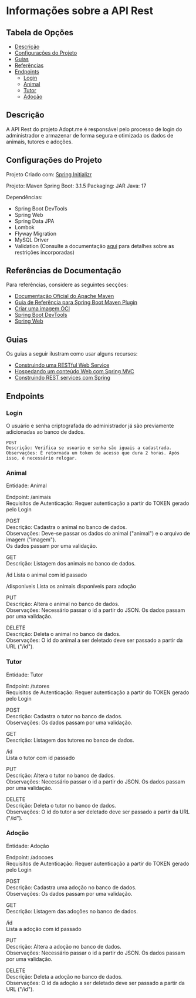# Informações sobre a API Rest

## Tabela de Opções

- [Descrição](#descricao)
- [Configurações do Projeto](#configuracoes)
- [Guias](#guias)
- [Referências](#referencias)
- [Endpoints](#endpoints)
    - [Login](#login)
    - [Animal](#animal)
    - [Tutor](#tutor)
    - [Adoção](#adocao)

## Descrição

<a name="descricao"></a>

A API Rest do projeto Adopt.me é responsável pelo processo de login do administrador e armazenar de forma segura e otimizada os dados de animais, tutores e adoções.

## Configurações do Projeto

<a name="configuracoes"></a>

Projeto Criado com: [Spring Initializr](start.spring.io)

Projeto: Maven
Spring Boot: 3.1.5
Packaging: JAR
Java: 17

Dependências:
- Spring Boot DevTools
- Spring Web
- Spring Data JPA
- Lombok
- Flyway Migration
- MySQL Driver
- Validation (Consulte a documentação [aqui](https://jakarta.ee/specifications/bean-validation/3.0/jakarta-bean-validation-spec-3.0.html#builtinconstraints) para detalhes sobre as restrições incorporadas)

## Referências de Documentação
<a name="referencias"></a>

Para referências, considere as seguintes secções:

* [Documentação Oficial do Apache Maven](https://maven.apache.org/guides/index.html)
* [Guia de Referência para Spring Boot Maven Plugin](https://docs.spring.io/spring-boot/docs/3.1.5/maven-plugin/reference/html/)
* [Criar uma imagem OCI](https://docs.spring.io/spring-boot/docs/3.1.5/maven-plugin/reference/html/#build-image)
* [Spring Boot DevTools](https://docs.spring.io/spring-boot/docs/3.1.5/reference/htmlsingle/index.html#using.devtools)
* [Spring Web](https://docs.spring.io/spring-boot/docs/3.1.5/reference/htmlsingle/index.html#web)

## Guias
<a name="guias"></a>

Os guias a seguir ilustram como usar alguns recursos:

* [Construindo uma RESTful Web Service](https://spring.io/guides/gs/rest-service/)
* [Hospedando um conteúdo Web com Spring MVC](https://spring.io/guides/gs/serving-web-content/)
* [Construindo REST services com Spring](https://spring.io/guides/tutorials/rest/)

## Endpoints
<a name="endpoints"></a>

### Login
<a name="login"></a>
    O usuário e senha criptografada do administrador já são previamente adicionadas ao banco de dados.

    POST
    Descrição: Verifica se usuario e senha são iguais a cadastrada.
    Observações: É retornada um token de acesso que dura 2 horas. Após isso, é necessário relogar.

### Animal

<a name="animal"></a>

Entidade: Animal

Endpoint: /animais</br>
Requisitos de Autenticação: Requer autenticação a partir do TOKEN gerado pelo Login</br>

POST</br>
Descrição: Cadastra o animal no banco de dados. </br>
Observações: Deve-se passar os dados do animal ("animal") e o arquivo de imagem ("imagem").</br>
Os dados passam por uma validação.</br>

GET</br>
Descrição: Listagem dos animais no banco de dados.</br>

/id
Lista o animal com id passado

/disponiveis
Lista os animais disponíveis para adoção

PUT</br>
Descrição: Altera o animal no banco de dados.</br>
Observações: Necessário passar o id a partir do JSON. Os dados passam por uma validação.</br>

DELETE</br>
Descrição: Deleta o animal no banco de dados.</br>
Observações: O id do animal a ser deletado deve ser passado a partir da URL ("/id").</br>


### Tutor
<a name="tutor"></a>

Entidade: Tutor

Endpoint: /tutores</br>
Requisitos de Autenticação: Requer autenticação a partir do TOKEN gerado pelo Login</br>

POST</br>
Descrição: Cadastra o tutor no banco de dados. </br>
Observações: Os dados passam por uma validação.</br>

GET</br>
Descrição: Listagem dos tutores no banco de dados.</br>

/id</br>
Lista o tutor com id passado</br>

PUT</br>
Descrição: Altera o tutor no banco de dados.</br>
Observações: Necessário passar o id a partir do JSON. Os dados passam por uma validação.</br>

DELETE</br>
Descrição: Deleta o tutor no banco de dados.</br>
Observações: O id do tutor a ser deletado deve ser passado a partir da URL ("/id").</br>



### Adoção
<a name="adocao"></a>
Entidade: Adoção

Endpoint: /adocoes</br>
Requisitos de Autenticação: Requer autenticação a partir do TOKEN gerado pelo Login</br>

POST</br>
Descrição: Cadastra uma adoção no banco de dados. </br>
Observações: Os dados passam por uma validação.</br>

GET</br>
Descrição: Listagem das adoções no banco de dados.</br>

/id</br>
Lista a adoção com id passado</br>

PUT</br>
Descrição: Altera a adoção no banco de dados.</br>
Observações: Necessário passar o id a partir do JSON. Os dados passam por uma validação.</br>

DELETE</br>
Descrição: Deleta a adoção no banco de dados.</br>
Observações: O id da adoção a ser deletado deve ser passado a partir da URL ("/id").</br>

